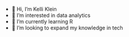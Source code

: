 - 👋 Hi, I’m Kelli Klein
- 👀 I’m interested in data analytics
- 🌱 I’m currently learning R
- 💞️ I’m looking to expand my knowledge in tech

<!---
kelli-j-klein/kelli-j-klein is a ✨ special ✨ repository because its `README.md` (this file) appears on your GitHub profile.
You can click the Preview link to take a look at your changes.
--->
